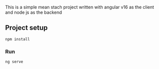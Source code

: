 This is a simple mean stach project written with angular v16 as the client and node js as the backend

## Project setup
```
npm install
```

### Run
```
ng serve
```
